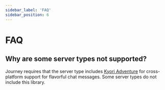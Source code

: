 ```yaml
---
sidebar_label: 'FAQ'
sidebar_position: 6
---
```


# FAQ

## Why are some server types not supported?
Journey requires that the server type includes [Kyori Adventure](https://docs.adventure.kyori.net/) for cross-platform support for flavorful chat messages.
Some server types do not include this library.
